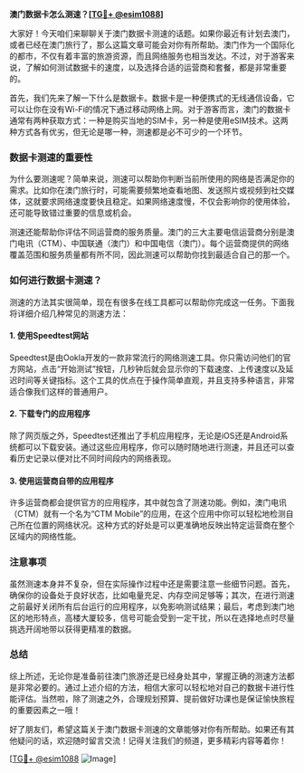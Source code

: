 **澳门数据卡怎么测速？[[TG💪+ @esim1088](https://t.me/s/esim1088)]**

大家好！今天咱们来聊聊关于澳门数据卡测速的话题。如果你最近有计划去澳门，或者已经在澳门旅行了，那么这篇文章可能会对你有所帮助。澳门作为一个国际化的都市，不仅有着丰富的旅游资源，而且网络服务也相当发达。不过，对于游客来说，了解如何测试数据卡的速度，以及选择合适的运营商和套餐，都是非常重要的。

首先，我们先来了解一下什么是数据卡。数据卡是一种便携式的无线通信设备，它可以让你在没有Wi-Fi的情况下通过移动网络上网。对于游客而言，澳门的数据卡通常有两种获取方式：一种是购买当地的SIM卡，另一种是使用eSIM技术。这两种方式各有优劣，但无论是哪一种，测速都是必不可少的一个环节。

### 数据卡测速的重要性

为什么要测速呢？简单来说，测速可以帮助你判断当前所使用的网络是否满足你的需求。比如你在澳门旅行时，可能需要频繁地查看地图、发送照片或视频到社交媒体，这就要求网络速度要快且稳定。如果网络速度慢，不仅会影响你的使用体验，还可能导致错过重要的信息或机会。

测速还能帮助你评估不同运营商的服务质量。澳门的三大主要电信运营商分别是澳门电讯（CTM）、中国联通（澳门）和中国电信（澳门）。每个运营商提供的网络覆盖范围和服务质量都有所不同，因此测速可以帮助你找到最适合自己的那一个。

### 如何进行数据卡测速？

测速的方法其实很简单，现在有很多在线工具都可以帮助你完成这一任务。下面我将详细介绍几种常见的测速方法：

#### 1. 使用Speedtest网站

Speedtest是由Ookla开发的一款非常流行的网络测速工具。你只需访问他们的官方网站，点击“开始测试”按钮，几秒钟后就会显示你的下载速度、上传速度以及延迟时间等关键指标。这个工具的优点在于操作简单直观，并且支持多种语言，非常适合像我们这样的普通用户。

#### 2. 下载专门的应用程序

除了网页版之外，Speedtest还推出了手机应用程序，无论是iOS还是Android系统都可以下载安装。通过这些应用程序，你可以随时随地进行测速，并且还可以查看历史记录以便对比不同时间段内的网络表现。

#### 3. 使用运营商自带的应用程序

许多运营商都会提供官方的应用程序，其中就包含了测速功能。例如，澳门电讯（CTM）就有一个名为“CTM Mobile”的应用，在这个应用中你可以轻松地检测自己所在位置的网络状况。这种方式的好处是可以更准确地反映出特定运营商在整个区域内的网络性能。

### 注意事项

虽然测速本身并不复杂，但在实际操作过程中还是需要注意一些细节问题。首先，确保你的设备处于良好状态，比如电量充足、内存空间足够等；其次，在进行测速之前最好关闭所有后台运行的应用程序，以免影响测试结果；最后，考虑到澳门地区的地形特点，高楼大厦较多，信号可能会受到一定干扰，所以在选择地点时尽量挑选开阔地带以获得更精准的数据。

### 总结

综上所述，无论你是准备前往澳门旅游还是已经身处其中，掌握正确的测速方法都是非常必要的。通过上述介绍的方法，相信大家可以轻松地对自己的数据卡进行性能评估。当然啦，除了测速之外，合理规划预算、提前做好功课也是保证愉快旅程的重要因素之一哦！

好了朋友们，希望这篇关于澳门数据卡测速的文章能够对你有所帮助。如果还有其他疑问的话，欢迎随时留言交流！记得关注我们的频道，更多精彩内容等着你！

[[TG💪+ @esim1088](https://t.me/s/esim1088) ![Image](https://i.postimg.cc/4NQfJmqS/Snipaste-2025-05-13-00-14-12.png)]